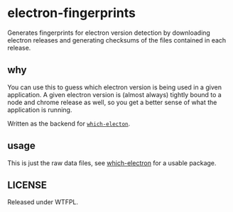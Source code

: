 # electron-fingerprints

Generates fingerprints for electron version detection by downloading electron releases and generating checksums of the files contained in each release.

## why

You can use this to guess which electron version is being used in a given application. 
A given electron version is (almost always) tightly bound to a node and chrome release as well, so
you get a better sense of what the application is running.

Written as the backend for [`which-electon`][we].

## usage

This is just the raw data files, see [which-electron][we] for a usable package.

## LICENSE

Released under WTFPL.

[we]: https://github.com/captn3m0/which-electron